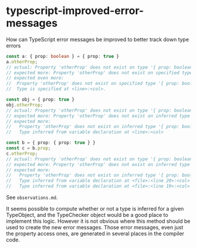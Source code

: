 # typescript-improved-error-messages

How can TypeScript error messages be improved to better track down type errors

```typescript
const a: { prop: boolean } = { prop: true }
a.otherProp;
// actual: Property 'otherProp' does not exist on type '{ prop: boolean; }'.
// expected more: Property 'otherProp' does not exist on specified type '{ prop: boolean; }'.
// expected even more: 
//  Property 'otherProp' does not exist on specified type '{ prop: boolean; }'.
//  Type is specified at <line>:<col>.

const obj = { prop: true }
obj.otherProp;
// actual: Property 'otherProp' does not exist on type '{ prop: boolean; }'.
// expected more: Property 'otherProp' does not exist on inferred type '{ prop: boolean; }'.
// expected more: 
//   Property 'otherProp' does not exist on inferred type '{ prop: boolean; }'.
//   Type inferred from variable declaration at <line>:<col>

const b = { prop: { prop: true } }
const c = b.prop;
c.otherProp;
// actual: Property 'otherProp' does not exist on type '{ prop: boolean; }'.
// expected more: Property 'otherProp' does not exist on inferred type '{ prop: boolean; }'.
// expected more: 
//   Property 'otherProp' does not exist on inferred type '{ prop: boolean; }'.
//   Type inferred from variable declaration at <file>:<line 20>:<col>
//   Type inferred from variable declaration at <file>:<line 19>:<col>
```

See `observations.md`.

It seems possible to compute whether or not a type is inferred for a given TypeObject, and the TypeChecker object would be a good place to implement this logic. However it is not obvious where this method should be used to create the new error messages. Those error messages, even just the property access ones, are generated in several places in the compiler code.
